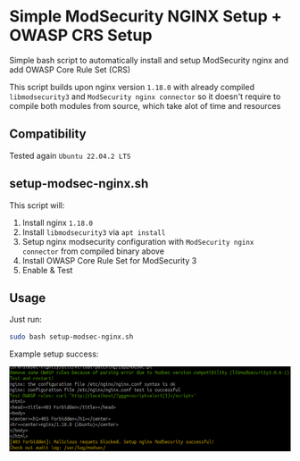 # Simple ModSecurity NGINX Setup + OWASP CRS Setup

Simple bash script to automatically install and setup ModSecurity nginx and add OWASP Core Rule Set (CRS)

This script builds upon nginx version `1.18.0` with already compiled `libmodsecurity3` and `ModSecurity nginx connector` so it doesn't require to compile both modules from source, which take alot of time and resources
## Compatibility
Tested again `Ubuntu 22.04.2 LTS`

## setup-modsec-nginx.sh
This script will:
1. Install nginx `1.18.0`
2. Install `libmodsecurity3` via `apt install`
3. Setup nginx modsecurity configuration with `ModSecurity nginx connector` from compiled binary above
4. Install OWASP Core Rule Set for ModSecurity 3
5. Enable & Test


## Usage
Just run:
```bash
sudo bash setup-modsec-nginx.sh
```

Example setup success:

![success.png](images/success.png)
